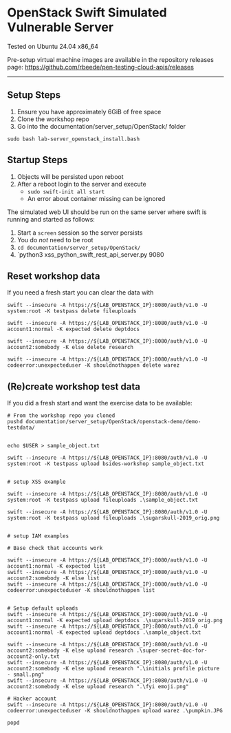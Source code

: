 # OpenStack Swift Simulated Vulnerable Server

Tested on Ubuntu 24.04 x86_64

Pre-setup virtual machine images are available in the repository releases page: https://github.com/rbeede/pen-testing-cloud-apis/releases

---

## Setup Steps

1. Ensure you have approximately 6GiB of free space
1. Clone the workshop repo
1. Go into the documentation/server_setup/OpenStack/ folder

`sudo bash lab-server_openstack_install.bash`

## Startup Steps

1. Objects will be persisted upon reboot
1. After a reboot login to the server and execute
   - `sudo swift-init all start`
   - An error about container missing can be ignored
   
The simulated web UI should be run on the same server where swift is running and started as follows:
1. Start a `screen` session so the server persists
1. You do _not_ need to be root
1. `cd documentation/server_setup/OpenStack/`
1. `python3 xss_python_swift_rest_api_server.py 9080

## Reset workshop data

If you need a fresh start you can clear the data with

```shell
swift --insecure -A https://${LAB_OPENSTACK_IP}:8080/auth/v1.0 -U system:root -K testpass delete fileuploads

swift --insecure -A https://${LAB_OPENSTACK_IP}:8080/auth/v1.0 -U account1:normal -K expected delete deptdocs

swift --insecure -A https://${LAB_OPENSTACK_IP}:8080/auth/v1.0 -U account2:somebody -K else delete research 

swift --insecure -A https://${LAB_OPENSTACK_IP}:8080/auth/v1.0 -U codeerror:unexpecteduser -K shouldnothappen delete warez
```

## (Re)create workshop test data

If you did a fresh start and want the exercise data to be available:

```shell
# From the workshop repo you cloned
pushd documentation/server_setup/OpenStack/openstack-demo/demo-testdata/
```

```shell

echo $USER > sample_object.txt

swift --insecure -A https://${LAB_OPENSTACK_IP}:8080/auth/v1.0 -U system:root -K testpass upload bsides-workshop sample_object.txt


# setup XSS example

swift --insecure -A https://${LAB_OPENSTACK_IP}:8080/auth/v1.0 -U system:root -K testpass upload fileuploads .\sample_object.txt

swift --insecure -A https://${LAB_OPENSTACK_IP}:8080/auth/v1.0 -U system:root -K testpass upload fileuploads .\sugarskull-2019_orig.png


# setup IAM examples

# Base check that accounts work

swift --insecure -A https://${LAB_OPENSTACK_IP}:8080/auth/v1.0 -U account1:normal -K expected list
swift --insecure -A https://${LAB_OPENSTACK_IP}:8080/auth/v1.0 -U account2:somebody -K else list
swift --insecure -A https://${LAB_OPENSTACK_IP}:8080/auth/v1.0 -U codeerror:unexpecteduser -K shouldnothappen list


# Setup default uploads
swift --insecure -A https://${LAB_OPENSTACK_IP}:8080/auth/v1.0 -U account1:normal -K expected upload deptdocs .\sugarskull-2019_orig.png
swift --insecure -A https://${LAB_OPENSTACK_IP}:8080/auth/v1.0 -U account1:normal -K expected upload deptdocs .\sample_object.txt

swift --insecure -A https://${LAB_OPENSTACK_IP}:8080/auth/v1.0 -U account2:somebody -K else upload research .\super-secret-doc-for-account2-only.txt
swift --insecure -A https://${LAB_OPENSTACK_IP}:8080/auth/v1.0 -U account2:somebody -K else upload research ".\initials profile picture - small.png"
swift --insecure -A https://${LAB_OPENSTACK_IP}:8080/auth/v1.0 -U account2:somebody -K else upload research ".\fyi emoji.png"

# Hacker account
swift --insecure -A https://${LAB_OPENSTACK_IP}:8080/auth/v1.0 -U codeerror:unexpecteduser -K shouldnothappen upload warez .\pumpkin.JPG
```


```shell
popd
```

